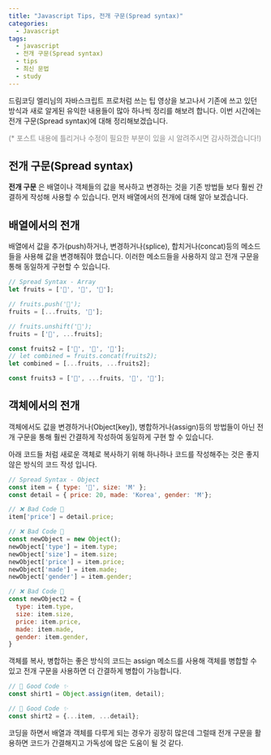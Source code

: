 ```yaml
---
title: "Javascript Tips, 전개 구문(Spread syntax)"
categories:
  - Javascript
tags:
  - javascript
  - 전개 구문(Spread syntax)
  - tips
  - 최신 문법
  - study
---
```


드림코딩 엘리님의 자바스크립트 프로처럼 쓰는 팁 영상을 보고나서 기존에 쓰고 있던 방식과 새로 알게된 유익한 내용들이 많아 하나씩 정리를 해보려 합니다. 이번 시간에는 전개 구문(Spread syntax)에 대해 정리해보겠습니다.

<span style="color:#8c8c8c;">(* 포스트 내용에 틀리거나 수정이 필요한 부분이 있을 시 알려주시면 감사하겠습니다!)</span>

## 전개 구문(Spread syntax)
**전개 구문** 은 배열이나 객체들의 값을 복사하고 변경하는 것을 기존 방법들 보다 훨씬 간결하게 작성해 사용할 수 있습니다. 먼저 배열에서의 전개에 대해 알아 보겠습니다.

## 배열에서의 전개
배열에서 값을 추가(push)하거나, 변경하거나(splice), 합치거나(concat)등의 메소드들을 사용해 값을 변경해줘야 했습니다. 이러한 메소드들을 사용하지 않고 전개 구문을 통해 동일하게 구현할 수 있습니다.

```javascript
// Spread Syntax - Array
let fruits = ['🥝', '🍌', '🍍'];

// fruits.push('🍓');
fruits = [...fruits, '🍓'];

// fruits.unshift('🍈');
fruits = ['🍈', ...fruits];

const fruits2 = ['🍉', '🍒', '🍎'];
// let combined = fruits.concat(fruits2);
let combined = [...fruits, ...fruits2];

const fruits3 = ['🍏', ...fruits, '🥭', '🍑'];
```

## 객체에서의 전개
객체에서도 값을 변경하거나(Object[key]), 병합하거나(assign)등의 방법들이 아닌 전개 구문을 통해 훨씬 간결하게 작성하여 동일하게 구현 할 수 있습니다.

아래 코드들 처럼 새로운 객체로 복사하기 위해 하나하나 코드를 작성해주는 것은 좋지 않은 방식의 코드 작성 입니다. 

```javascript
// Spread Syntax - Object
const item = { type: '👔', size: 'M' };
const detail = { price: 20, made: 'Korea', gender: 'M'};

// ❌ Bad Code 💩
item['price'] = detail.price;

// ❌ Bad Code 💩
const newObject = new Object();
newObject['type'] = item.type;
newObject['size'] = item.size;
newObject['price'] = item.price;
newObject['made'] = item.made;
newObject['gender'] = item.gender;

// ❌ Bad Code 💩
const newObject2 = {
  type: item.type,
  size: item.size,
  price: item.price,
  made: item.made,
  gender: item.gender,
}
```

객체를 복사, 병합하는 좋은 방식의 코드는 assign 메소드를 사용해 객체를 병합할 수 있고 전개 구문을 사용하면 더 간결하게 병합이 가능합니다.

```javascript
// 💯 Good Code ✨
const shirt1 = Object.assign(item, detail);

// 💯 Good Code ✨
const shirt2 = {...item, ...detail};
```

코딩을 하면서 배열과 객체를 다루게 되는 경우가 굉장히 많은데 그럴때 전개 구문을 활용하면 코드가 간결해지고 가독성에 많은 도움이 될 것 같다.